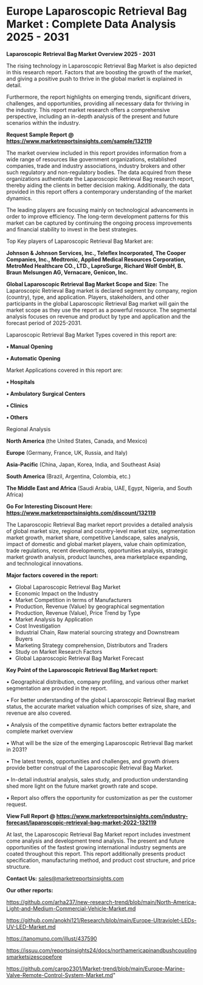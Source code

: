 # Europe Laparoscopic Retrieval Bag Market : Complete Data Analysis 2025 - 2031

<Strong> Laparoscopic Retrieval Bag Market Overview 2025 - 2031</strong>

The rising technology in Laparoscopic Retrieval Bag Market is also depicted in this research report. Factors that are boosting the growth of the market, and giving a positive push to thrive in the global market is explained in detail.

Furthermore, the report highlights on emerging trends, significant drivers, challenges, and opportunities, providing all necessary data for thriving in the industry. This report market research offers a comprehensive perspective, including an in-depth analysis of the present and future scenarios within the industry.

<strong>Request Sample Report @ <a href=https://www.marketreportsinsights.com/sample/132119>https://www.marketreportsinsights.com/sample/132119</a></strong>

The market overview included in this report provides information from a wide range of resources like government organizations, established companies, trade and industry associations, industry brokers and other such regulatory and non-regulatory bodies. The data acquired from these organizations authenticate the Laparoscopic Retrieval Bag research report, thereby aiding the clients in better decision making. Additionally, the data provided in this report offers a contemporary understanding of the market dynamics.

The leading players are focusing mainly on technological advancements in order to improve efficiency. The long-term development patterns for this market can be captured by continuing the ongoing process improvements and financial stability to invest in the best strategies.

Top Key players of Laparoscopic Retrieval Bag Market are:

<strong>Johnson & Johnson Services, Inc., Teleflex Incorporated, The Cooper Companies, Inc., Medtronic, Applied Medical Resources Corporation, MetroMed Healthcare CO., LTD., LaproSurge, Richard Wolf GmbH, B. Braun Melsungen AG, Vernacare, Genicon, Inc.</strong>

<strong><b>Global Laparoscopic Retrieval Bag Market Scope and Size:</b></strong>
The Laparoscopic Retrieval Bag market is declared segment by company, region (country), type, and application. Players, stakeholders, and other participants in the global Laparoscopic Retrieval Bag market will gain the market scope as they use the report as a powerful resource. The segmental analysis focuses on revenue and product by type and application and the forecast period of 2025-2031.

Laparoscopic Retrieval Bag Market Types covered in this report are:

<strong>• Manual Opening

• Automatic Opening</strong>

Market Applications covered in this report are:

<strong>• Hospitals

• Ambulatory Surgical Centers

• Clinics

• Others</strong> 

Regional Analysis

<strong>North America</strong> (the United States, Canada, and Mexico)

<strong>Europe</strong> (Germany, France, UK, Russia, and Italy)

<strong>Asia-Pacific</strong> (China, Japan, Korea, India, and Southeast Asia)

<strong>South America</strong> (Brazil, Argentina, Colombia, etc.)

<strong>The Middle East and Africa</strong> (Saudi Arabia, UAE, Egypt, Nigeria, and South Africa)

<strong>Go For Interesting Discount Here: <a href=https://www.marketreportsinsights.com/discount/132119>https://www.marketreportsinsights.com/discount/132119</a></strong>

The Laparoscopic Retrieval Bag market report provides a detailed analysis of global market size, regional and country-level market size, segmentation market growth, market share, competitive Landscape, sales analysis, impact of domestic and global market players, value chain optimization, trade regulations, recent developments, opportunities analysis, strategic market growth analysis, product launches, area marketplace expanding, and technological innovations.

<strong><b>Major factors covered in the report:</b></strong>
<ul>
  <li>Global Laparoscopic Retrieval Bag Market </li>
  <li>Economic Impact on the Industry</li>
  <li>Market Competition in terms of Manufacturers</li>
  <li>Production, Revenue (Value) by geographical segmentation</li>
  <li>Production, Revenue (Value), Price Trend by Type</li>
  <li>Market Analysis by Application</li>
  <li>Cost Investigation</li>
  <li>Industrial Chain, Raw material sourcing strategy and Downstream Buyers</li>
  <li>Marketing Strategy comprehension, Distributors and Traders</li>
  <li>Study on Market Research Factors</li>
  <li>Global Laparoscopic Retrieval Bag Market Forecast</li>
</ul>

<strong><b>Key Point of the Laparoscopic Retrieval Bag Market report:</b></strong>

• Geographical distribution, company profiling, and various other market segmentation are provided in the report.

• For better understanding of the global Laparoscopic Retrieval Bag market status, the accurate market valuation which comprises of size, share, and revenue are also covered.

• Analysis of the competitive dynamic factors better extrapolate the complete market overview

• What will be the size of the emerging Laparoscopic Retrieval Bag market in 2031?

• The latest trends, opportunities and challenges, and growth drivers provide better construal of the Laparoscopic Retrieval Bag Market.

• In-detail industrial analysis, sales study, and production understanding shed more light on the future market growth rate and scope.

• Report also offers the opportunity for customization as per the customer request.

<strong><b>View Full Report @ <a href=https://www.marketreportsinsights.com/industry-forecast/laparoscopic-retrieval-bag-market-2022-132119>https://www.marketreportsinsights.com/industry-forecast/laparoscopic-retrieval-bag-market-2022-132119</a></b></strong>


At last, the Laparoscopic Retrieval Bag Market report includes investment come analysis and development trend analysis. The present and future opportunities of the fastest growing international industry segments are coated throughout this report. This report additionally presents product specification, manufacturing method, and product cost structure, and price structure.

<strong>Contact Us:</strong>
sales@marketreportsinsights.com

<strong>Our other reports:</strong>

<a href=https://github.com/arha237/new-research-trend/blob/main/North-America-Light-and-Medium-Commercial-Vehicle-Market.md>https://github.com/arha237/new-research-trend/blob/main/North-America-Light-and-Medium-Commercial-Vehicle-Market.md</a>

<a href=https://github.com/anokhi121/Research/blob/main/Europe-Ultraviolet-LEDs-UV-LED-Market.md>https://github.com/anokhi121/Research/blob/main/Europe-Ultraviolet-LEDs-UV-LED-Market.md</a>

<a href=https://tanomuno.com/illust/437590>https://tanomuno.com/illust/437590</a>

<a href=https://issuu.com/reportsinsights24/docs/northamericapinandbushcouplingsmarketsizescopefore>https://issuu.com/reportsinsights24/docs/northamericapinandbushcouplingsmarketsizescopefore</a>

<a href=https://github.com/cargo2301/Market-trend/blob/main/Europe-Marine-Valve-Remote-Control-System-Market.md>https://github.com/cargo2301/Market-trend/blob/main/Europe-Marine-Valve-Remote-Control-System-Market.md</a>"
